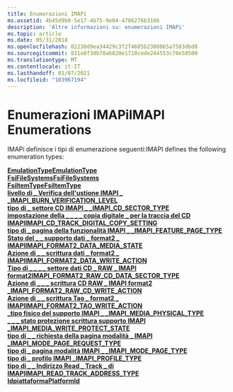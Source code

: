 ```yaml
---
title: Enumerazioni IMAPi
ms.assetid: 4b45d9b0-5e17-4b75-9e04-4786276b3106
description: 'Altre informazioni su: enumerazioni IMAPi'
ms.topic: article
ms.date: 05/31/2018
ms.openlocfilehash: 02230d9ea34429c3f2f4605b2300865a7583dbd8
ms.sourcegitcommit: 831e8f3db78ab820e1710cede244553c70e50500
ms.translationtype: MT
ms.contentlocale: it-IT
ms.lasthandoff: 01/07/2021
ms.locfileid: "103967194"
---
```

# <a name="imapi-enumerations"></a><span data-ttu-id="ad4e6-103">Enumerazioni IMAPi</span><span class="sxs-lookup"><span data-stu-id="ad4e6-103">IMAPI Enumerations</span></span>

<span data-ttu-id="ad4e6-104">IMAPi definisce i tipi di enumerazione seguenti:</span><span class="sxs-lookup"><span data-stu-id="ad4e6-104">IMAPI defines the following enumeration types:</span></span>

<dl>

[<span data-ttu-id="ad4e6-105">**EmulationType**</span><span class="sxs-lookup"><span data-stu-id="ad4e6-105">**EmulationType**</span></span>](/windows/desktop/api/imapi2fs/ne-imapi2fs-emulationtype)  
[<span data-ttu-id="ad4e6-106">**FsiFileSystems**</span><span class="sxs-lookup"><span data-stu-id="ad4e6-106">**FsiFileSystems**</span></span>](/windows/desktop/api/imapi2fs/ne-imapi2fs-fsifilesystems)  
[<span data-ttu-id="ad4e6-107">**FsiItemType**</span><span class="sxs-lookup"><span data-stu-id="ad4e6-107">**FsiItemType**</span></span>](/windows/desktop/api/imapi2fs/ne-imapi2fs-fsiitemtype)  
[<span data-ttu-id="ad4e6-108">**livello di \_ Verifica dell'ustione IMAPI \_ \_**</span><span class="sxs-lookup"><span data-stu-id="ad4e6-108">**IMAPI\_BURN\_VERIFICATION\_LEVEL**</span></span>](/windows/desktop/api/imapi2/ne-imapi2-imapi_burn_verification_level)  
[<span data-ttu-id="ad4e6-109">**tipo di \_ settore CD IMAPI \_ \_**</span><span class="sxs-lookup"><span data-stu-id="ad4e6-109">**IMAPI\_CD\_SECTOR\_TYPE**</span></span>](/windows/desktop/api/imapi2/ne-imapi2-imapi_cd_sector_type)  
[<span data-ttu-id="ad4e6-110">**impostazione della \_ \_ \_ \_ copia digitale \_ per la traccia del CD IMAPI**</span><span class="sxs-lookup"><span data-stu-id="ad4e6-110">**IMAPI\_CD\_TRACK\_DIGITAL\_COPY\_SETTING**</span></span>](/windows/desktop/api/imapi2/ne-imapi2-imapi_cd_track_digital_copy_setting)  
[<span data-ttu-id="ad4e6-111">**tipo di \_ pagina della funzionalità IMAPI \_ \_**</span><span class="sxs-lookup"><span data-stu-id="ad4e6-111">**IMAPI\_FEATURE\_PAGE\_TYPE**</span></span>](/windows/desktop/api/imapi2/ne-imapi2-imapi_feature_page_type)  
[<span data-ttu-id="ad4e6-112">**Stato del \_ \_ supporto dati \_ format2 \_ IMAPI**</span><span class="sxs-lookup"><span data-stu-id="ad4e6-112">**IMAPI\_FORMAT2\_DATA\_MEDIA\_STATE**</span></span>](/windows/desktop/api/imapi2/ne-imapi2-imapi_format2_data_media_state)  
[<span data-ttu-id="ad4e6-113">**Azione di \_ \_ scrittura dati \_ format2 \_ IMAPI**</span><span class="sxs-lookup"><span data-stu-id="ad4e6-113">**IMAPI\_FORMAT2\_DATA\_WRITE\_ACTION**</span></span>](/windows/desktop/api/imapi2/ne-imapi2-imapi_format2_data_write_action)  
[<span data-ttu-id="ad4e6-114">**Tipo di \_ \_ \_ \_ settore dati CD \_ RAW \_ IMAPI format2**</span><span class="sxs-lookup"><span data-stu-id="ad4e6-114">**IMAPI\_FORMAT2\_RAW\_CD\_DATA\_SECTOR\_TYPE**</span></span>](/windows/desktop/api/imapi2/ne-imapi2-imapi_format2_raw_cd_data_sector_type)  
[<span data-ttu-id="ad4e6-115">**Azione di \_ \_ \_ scrittura CD RAW \_ IMAPI format2 \_**</span><span class="sxs-lookup"><span data-stu-id="ad4e6-115">**IMAPI\_FORMAT2\_RAW\_CD\_WRITE\_ACTION**</span></span>](/windows/desktop/api/imapi2/ne-imapi2-imapi_format2_raw_cd_write_action)  
[<span data-ttu-id="ad4e6-116">**Azione di \_ \_ scrittura Tao \_ format2 \_ IMAPI**</span><span class="sxs-lookup"><span data-stu-id="ad4e6-116">**IMAPI\_FORMAT2\_TAO\_WRITE\_ACTION**</span></span>](/windows/desktop/api/imapi2/ne-imapi2-imapi_format2_tao_write_action)  
[<span data-ttu-id="ad4e6-117">**\_tipo fisico del supporto IMAPI \_ \_**</span><span class="sxs-lookup"><span data-stu-id="ad4e6-117">**IMAPI\_MEDIA\_PHYSICAL\_TYPE**</span></span>](/windows/desktop/api/imapi2/ne-imapi2-imapi_media_physical_type)  
[<span data-ttu-id="ad4e6-118">**\_ \_ \_ stato protezione scrittura supporto IMAPI \_**</span><span class="sxs-lookup"><span data-stu-id="ad4e6-118">**IMAPI\_MEDIA\_WRITE\_PROTECT\_STATE**</span></span>](/windows/desktop/api/imapi2/ne-imapi2-imapi_media_write_protect_state)  
[<span data-ttu-id="ad4e6-119">**tipo di \_ \_ richiesta della pagina modalità \_ IMAPI \_**</span><span class="sxs-lookup"><span data-stu-id="ad4e6-119">**IMAPI\_MODE\_PAGE\_REQUEST\_TYPE**</span></span>](/windows/desktop/api/imapi2/ne-imapi2-imapi_mode_page_request_type)  
[<span data-ttu-id="ad4e6-120">**tipo di \_ pagina modalità IMAPI \_ \_**</span><span class="sxs-lookup"><span data-stu-id="ad4e6-120">**IMAPI\_MODE\_PAGE\_TYPE**</span></span>](/windows/desktop/api/imapi2/ne-imapi2-imapi_mode_page_type)  
[<span data-ttu-id="ad4e6-121">**tipo di \_ profilo IMAPI \_**</span><span class="sxs-lookup"><span data-stu-id="ad4e6-121">**IMAPI\_PROFILE\_TYPE**</span></span>](/windows/desktop/api/imapi2/ne-imapi2-imapi_profile_type)  
[<span data-ttu-id="ad4e6-122">**tipo di \_ \_ Indirizzo Read \_ Track \_ di IMAPI**</span><span class="sxs-lookup"><span data-stu-id="ad4e6-122">**IMAPI\_READ\_TRACK\_ADDRESS\_TYPE**</span></span>](/windows/desktop/api/imapi2/ne-imapi2-imapi_read_track_address_type)  
[<span data-ttu-id="ad4e6-123">**Idpiattaforma**</span><span class="sxs-lookup"><span data-stu-id="ad4e6-123">**PlatformId**</span></span>](/windows/desktop/api/imapi2fs/ne-imapi2fs-platformid)  
</dl>

 

 




